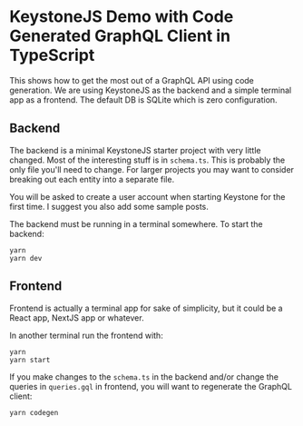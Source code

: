 # KeystoneJS Demo with Code Generated GraphQL Client in TypeScript

This shows how to get the most out of a GraphQL API using code generation. We are using KeystoneJS as the backend and a simple terminal app as a frontend. The default DB is SQLite which is zero configuration.

## Backend

The backend is a minimal KeystoneJS starter project with very little changed. Most of the interesting stuff is in `schema.ts`. This is probably the only file you'll need to change. For larger projects you may want to consider breaking out each entity into a separate file.

You will be asked to create a user account when starting Keystone for the first time. I suggest you also add some sample posts.

The backend must be running in a terminal somewhere. To start the backend:

    yarn
    yarn dev

## Frontend

Frontend is actually a terminal app for sake of simplicity, but it could be a React app, NextJS app or whatever.

In another terminal run the frontend with:

    yarn
    yarn start

If you make changes to the `schema.ts` in the backend and/or change the queries in `queries.gql` in frontend, you will want to regenerate the GraphQL client:

    yarn codegen
